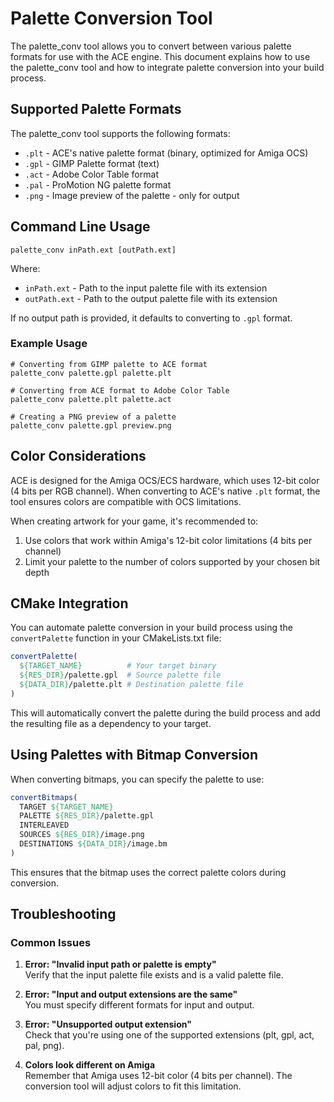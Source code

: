 # Palette Conversion Tool

The palette_conv tool allows you to convert between various palette formats for use with the ACE engine. This document explains how to use the palette_conv tool and how to integrate palette conversion into your build process.

## Supported Palette Formats

The palette_conv tool supports the following formats:

- `.plt` - ACE's native palette format (binary, optimized for Amiga OCS)
- `.gpl` - GIMP Palette format (text)
- `.act` - Adobe Color Table format
- `.pal` - ProMotion NG palette format
- `.png` - Image preview of the palette - only for output

## Command Line Usage

```
palette_conv inPath.ext [outPath.ext]
```

Where:
- `inPath.ext` - Path to the input palette file with its extension
- `outPath.ext` - Path to the output palette file with its extension

If no output path is provided, it defaults to converting to `.gpl` format.

### Example Usage

```
# Converting from GIMP palette to ACE format
palette_conv palette.gpl palette.plt

# Converting from ACE format to Adobe Color Table
palette_conv palette.plt palette.act

# Creating a PNG preview of a palette
palette_conv palette.gpl preview.png
```

## Color Considerations

ACE is designed for the Amiga OCS/ECS hardware, which uses 12-bit color (4 bits per RGB channel). When converting to ACE's native `.plt` format, the tool ensures colors are compatible with OCS limitations.

When creating artwork for your game, it's recommended to:

1. Use colors that work within Amiga's 12-bit color limitations (4 bits per channel)
1. Limit your palette to the number of colors supported by your chosen bit depth

## CMake Integration

You can automate palette conversion in your build process using the `convertPalette` function in your CMakeLists.txt file:

```cmake
convertPalette(
  ${TARGET_NAME}          # Your target binary
  ${RES_DIR}/palette.gpl  # Source palette file 
  ${DATA_DIR}/palette.plt # Destination palette file
)
```

This will automatically convert the palette during the build process and add the resulting file as a dependency to your target.
## Using Palettes with Bitmap Conversion

When converting bitmaps, you can specify the palette to use:

```cmake
convertBitmaps(
  TARGET ${TARGET_NAME}
  PALETTE ${RES_DIR}/palette.gpl
  INTERLEAVED
  SOURCES ${RES_DIR}/image.png
  DESTINATIONS ${DATA_DIR}/image.bm
)
```

This ensures that the bitmap uses the correct palette colors during conversion.



## Troubleshooting

### Common Issues

1. **Error: "Invalid input path or palette is empty"**  
   Verify that the input palette file exists and is a valid palette file.

2. **Error: "Input and output extensions are the same"**  
   You must specify different formats for input and output.

3. **Error: "Unsupported output extension"**  
   Check that you're using one of the supported extensions (plt, gpl, act, pal, png).

4. **Colors look different on Amiga**  
   Remember that Amiga uses 12-bit color (4 bits per channel). The conversion tool will adjust colors to fit this limitation.